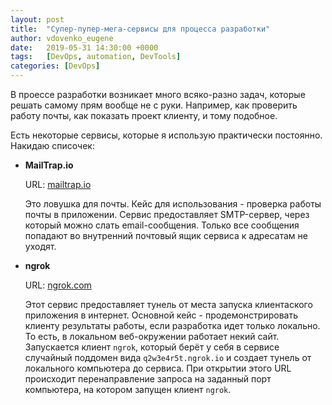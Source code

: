 ```yaml
---
layout: post
title:  "Супер-пупер-мега-сервисы для процесса разработки"
author: vdovenko_eugene
date:   2019-05-31 14:30:00 +0000
tags:   [DevOps, automation, DevTools]
categories: [DevOps]
---
```


В проессе разработки возникает много всяко-разно задач, которые решать самому прям вообще не с руки.
Например, как проверить работу почты, как показать проект клиенту, и тому подобное.

Есть некоторые сервисы, которые я использую практически постоянно. Накидаю списочек:

- __MailTrap.io__

  URL: [mailtrap.io](https://mailtrap.io/)
  
  Это ловушка для почты. Кейс для использования - проверка работы почты в приложении. Сервис предоставляет
  SMTP-сервер, через который можно слать email-сообщения. Только все сообщения попадают во внутренний 
  почтовый ящик сервиса к адресатам не уходят.  

- __ngrok__

  URL: [ngrok.com](https://ngrok.com/) 
  
  Этот сервис предоставляет тунель от места запуска клиентаского приложения в интернет. Основной кейс -
  продемонстрировать клиенту результаты работы, если разработка идет только локально. То есть, в
  локальном веб-окружении работает некий сайт. Запускается клиент `ngrok`, который берёт у себя в сервисе
  случайный поддомен вида `q2w3e4r5t.ngrok.io` и создает тунель от локального компьютера до сервиса.
  При открытии этого URL происходит перенаправление запроса на заданный порт компьютера, на котором 
  запущен клиент `ngrok`.  